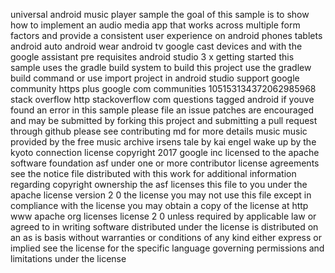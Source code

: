 universal android music player sample the goal of this sample is to show how to implement an audio media app that works across multiple form factors and provide a consistent user experience on android phones tablets android auto android wear android tv google cast devices and with the google assistant pre requisites android studio 3 x getting started this sample uses the gradle build system to build this project use the gradlew build command or use import project in android studio support google community https plus google com communities 105153134372062985968 stack overflow http stackoverflow com questions tagged android if youve found an error in this sample please file an issue patches are encouraged and may be submitted by forking this project and submitting a pull request through github please see contributing md for more details music music provided by the free music archive irsens tale by kai engel wake up by the kyoto connection license copyright 2017 google inc licensed to the apache software foundation asf under one or more contributor license agreements see the notice file distributed with this work for additional information regarding copyright ownership the asf licenses this file to you under the apache license version 2 0 the license you may not use this file except in compliance with the license you may obtain a copy of the license at http www apache org licenses license 2 0 unless required by applicable law or agreed to in writing software distributed under the license is distributed on an as is basis without warranties or conditions of any kind either express or implied see the license for the specific language governing permissions and limitations under the license